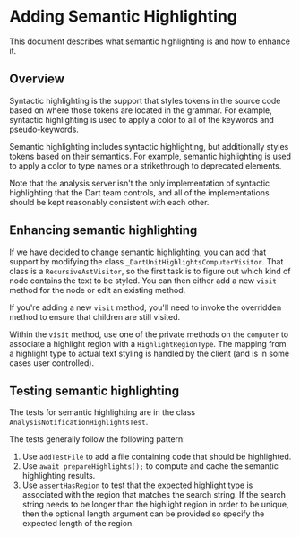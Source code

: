 # Adding Semantic Highlighting

This document describes what semantic highlighting is and how to enhance it.

## Overview

Syntactic highlighting is the support that styles tokens in the source code
based on where those tokens are located in the grammar. For example, syntactic
highlighting is used to apply a color to all of the keywords and
pseudo-keywords.

Semantic highlighting includes syntactic highlighting, but additionally styles
tokens based on their semantics. For example, semantic highlighting is used to
apply a color to type names or a strikethrough to deprecated elements.

Note that the analysis server isn't the only implementation of syntactic
highlighting that the Dart team controls, and all of the implementations should
be kept reasonably consistent with each other.

## Enhancing semantic highlighting

If we have decided to change semantic highlighting, you can add that support by
modifying the class `_DartUnitHighlightsComputerVisitor`. That class is a
`RecursiveAstVisitor`, so the first task is to figure out which kind of node
contains the text to be styled. You can then either add a new `visit` method for
the node or edit an existing method.

If you're adding a new `visit` method, you'll need to invoke the overridden
method to ensure that children are still visited.

Within the `visit` method, use one of the private methods on the `computer` to
associate a highlight region with a `HighlightRegionType`. The mapping from a
highlight type to actual text styling is handled by the client (and is in some
cases user controlled).

## Testing semantic highlighting

The tests for semantic highlighting are in the class
`AnalysisNotificationHighlightsTest`.

The tests generally follow the following pattern:

1. Use `addTestFile` to add a file containing code that should be highlighted.
2. Use `await prepareHighlights();` to compute and cache the semantic
   highlighting results.
3. Use `assertHasRegion` to test that the expected highlight type is associated
   with the region that matches the search string. If the search string needs to
   be longer than the highlight region in order to be unique, then the optional
   length argument can be provided so specify the expected length of the region.
